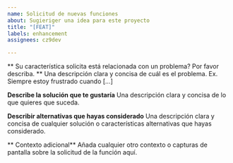 ```yaml
---
name: Solicitud de nuevas funciones
about: Sugieriger una idea para este proyecto
title: "[FEAT]"
labels: enhancement
assignees: cz9dev

---
```


** Su característica solicita está relacionada con un problema? Por favor describa. **
Una descripción clara y concisa de cuál es el problema. Ex. Siempre estoy frustrado cuando [...]

**Describe la solución que te gustaría**
Una descripción clara y concisa de lo que quieres que suceda.

**Describir alternativas que hayas considerado**
Una descripción clara y concisa de cualquier solución o características alternativas que hayas considerado.

** Contexto adicional**
Añada cualquier otro contexto o capturas de pantalla sobre la solicitud de la función aquí.
